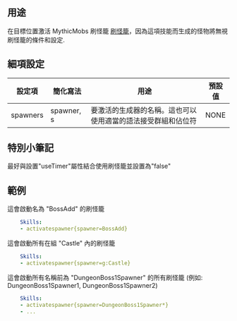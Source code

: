 用途
--------------------------

在目標位置激活 MythicMobs 刷怪籠 [刷怪籠](Spawners)，因為這項技能而生成的怪物將無視刷怪籠的條件和設定.

細項設定
----------

| 設定項 | 簡化寫法 | 用途 | 預設值 |
|-----------|------------|----------------------------------------------------------------------------------------------------------------|---------------|
| spawners  | spawner, s | 要激活的生成器的名稱。這也可以使用適當的語法接受群組和佔位符 | NONE          |

  

特別小筆記
-------------

最好與設置"useTimer"屬性結合使用刷怪籠並設置為"false"

範例
--------

這會啟動名為 "BossAdd" 的刷怪籠
```yml
    Skills:
    - activatespawner{spawner=BossAdd}
```
這會啟動所有在組 "Castle" 內的刷怪籠
```yml
    Skills:
    - activatespawner{spawner=g:Castle}
```
這會啟動所有名稱前為 "DungeonBoss1Spawner" 的所有刷怪籠 (例如: DungeonBoss1Spawner1, DungeonBoss1Spawner2)
```yml
    Skills:
    - activatespawner{spawner=DungeonBoss1Spawner*}
    - ...
```